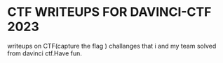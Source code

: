 # CTF WRITEUPS FOR DAVINCI-CTF 2023

writeups on CTF(capture the flag )  challanges that i and my team solved from davinci ctf.Have fun.

